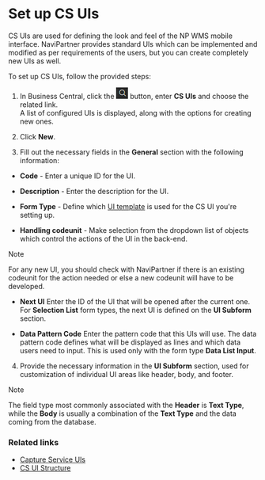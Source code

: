 # Set up CS UIs

CS UIs are used for defining the look and feel of the NP WMS mobile interface. NaviPartner provides standard UIs which can be implemented and modified as per requirements of the users, but you can create completely new UIs as well.

To set up CS UIs, follow the provided steps:

1. In Business Central, click the ![Lightbulb that opens the Tell Me feature](../../images/Icons/Lightbulb_icon.png "Tell Me what you want to do") button, enter **CS UIs** and choose the related link.        
   A list of configured UIs is displayed, along with the options for creating new ones.
2. Click **New**.

3. Fill out the necessary fields in the **General** section with the following information:
    
 - **Code** - Enter a unique ID for the UI.

 - **Description** - Enter the description for the UI.

 - **Form Type** - Define which [UI template](../explanation/cs-uis.md) is used for the CS UI you're setting up.

 - **Handling codeunit** - Make selection from the dropdown list of objects which control the actions of the UI in the back-end.

> [!Note]
> For any new UI, you should check with NaviPartner if there is an existing codeunit for the action needed or else a new codeunit will have to be developed.

 - **Next UI** Enter the ID of the UI that will be opened after the current one.     
   For **Selection List** form types, the next UI is defined on the **UI Subform** section.

- **Data Pattern Code**  Enter the pattern code that this UIs will use. The data pattern code defines what will be displayed as lines and which data users need to input. This is used only with the form type **Data List Input**.

4. Provide the necessary information in the **UI Subform** section, used for customization of individual UI areas like header, body, and footer.

> [!Note]
> The field type most commonly associated with the **Header** is **Text Type**, while the **Body** is usually a combination of the **Text Type** and the data coming from the database. 

### Related links

- [Capture Service UIs](../explanation/cs-uis.md)
- [CS UI Structure](../explanation/cs_ui_structure.md)